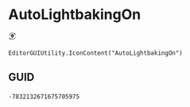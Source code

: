 # AutoLightbakingOn
![](/img/AutoLightbakingOn.png)

``` CSharp
EditorGUIUtility.IconContent("AutoLightbakingOn")
```
## GUID
```
-7832132671675705975
```
